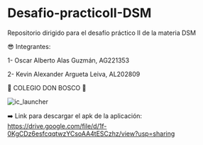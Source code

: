 # Desafio-practicoII-DSM
Repositorio dirigido para el desafío práctico II de la materia DSM


😎 Integrantes:


1- Oscar Alberto Alas Guzmán, AG221353


2- Kevin Alexander Argueta Leiva, AL202809


🥳 COLEGIO DON BOSCO 🥳


![ic_launcher](https://github.com/user-attachments/assets/2a905231-b083-4f50-abc4-cfd304658f65)


➡️ Link para descargar el apk de la aplicación: https://drive.google.com/file/d/1f-0KgCDz6esfcqqtwzYCsoAA4tESCzhz/view?usp=sharing

